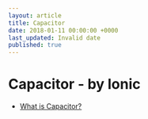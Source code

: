 ```yaml
---
layout: article
title: Capacitor
date: 2018-01-11 00:00:00 +0000
last_updated: Invalid date
published: true
---
```

# Capacitor - by Ionic

* [What is Capacitor?](capacitor/what-is-capacitor.md)